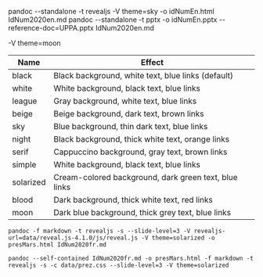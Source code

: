 pandoc --standalone -t revealjs -V theme=sky -o idNumEn.html IdNum2020en.md
pandoc --standalone -t pptx -o idNumEn.pptx --reference-doc=UPPA.pptx IdNum2020en.md

-V theme=moon

| Name      | Effect                                                |
|-----------|-------------------------------------------------------|
| black     | Black background, white text, blue links (default)    |
| white     | White background, black text, blue links              |
| league    | Gray background, white text, blue links               |
| beige     | Beige background, dark text, brown links              |
| sky       | Blue background, thin dark text, blue links           |
| night     | Black background, thick white text, orange links      |
| serif     | Cappuccino background, gray text, brown links         |
| simple    | White background, black text, blue links              |
| solarized | Cream-colored background, dark green text, blue links |
| blood     | Dark background, thick white text, red links          |
| moon      | Dark blue background, thick grey text, blue links     |

```
pandoc -f markdown -t revealjs -s --slide-level=3 -V revealjs-url=data/reveal.js-4.1.0/js/reveal.js -V theme=solarized -o presMars.html IdNum2020fr.md
```

```
pandoc --self-contained IdNum2020fr.md -o presMars.html -f markdown -t revealjs -s -c data/prez.css --slide-level=3 -V theme=solarized
```
